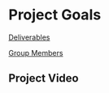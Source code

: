 # Project Goals

[Deliverables](https://cs495-bowfin.github.io/marketing/deliverables)

[Group Members](https://cs495-bowfin.github.io/marketing/group)

## Project Video


